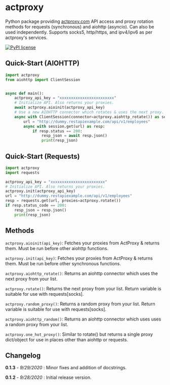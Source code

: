 # actproxy

Python package providing [actproxy.com](https://actproxy.com/aff.php?aff=30) API access and proxy rotation methods for requests (synchronous) and aiohttp
(asyncio). Can also be used independently. Supports socks5, http/https, and ipv4/ipv6 as per actproxy's services.

[![PyPI license](https://img.shields.io/pypi/l/ansicolortags.svg)](https://pypi.org/project/actproxy/)

## Quick-Start (AIOHTTP)

```python
import actproxy
from aiohttp import ClientSession


async def main():
    actproxy_api_key = "xxxxxxxxxxxxxxxxxxxxxxxx"
    # Initialize API. Also returns your proxies.
    await actproxy.aioinit(actproxy_api_key)
    # Use a new AIOHTTP connector which rotates & uses the next proxy.
    async with ClientSession(connector=actproxy.aiohttp_rotate()) as session:
        url = "http://dummy.restapiexample.com/api/v1/employees"
        async with session.get(url) as resp:
            if resp.status == 200:
                resp_json = await resp.json()
                print(resp_json)
```

## Quick-Start (Requests)

```python
import actproxy
import requests

actproxy_api_key = "xxxxxxxxxxxxxxxxxxxxxxxx"
# Initialize API. Also returns your proxies.
actproxy.init(actproxy_api_key)
url = "http://dummy.restapiexample.com/api/v1/employees"
resp = requests.get(url, proxies=actproxy.rotate())
if resp.status_code == 200:
    resp_json = resp.json()
    print(resp_json)
```

## Methods

`actproxy.aioinit(api_key)`: Fetches your proxies from ActProxy & returns them. Must be run before other aiohttp
functions.

`actproxy.init(api_key)`: Fetches your proxies from ActProxy & returns them. Must be run before other synchronous
functions.

`actproxy.aiohttp_rotate()`: Returns an aiohttp connector which uses the next proxy from your list.

`actproxy.rotate()`: Returns the next proxy from your list. Return variable is suitable for use with requests[socks].

`actproxy.random_proxy()`: Returns a random proxy from your list. Return variable is suitable for use with
requests[socks].

`actproxy.aiohttp_random()`: Returns an aiohttp connector which uses uses a random proxy from your list.

`actproxy.one_hot_proxy()`: Similar to rotate() but returns a single proxy dict/object for use in places other than
aiohttp or requests.

## Changelog

**0.1.3** - _9/29/2020_ : Minor fixes and addition of docstrings.

**0.1.2** - _9/28/2020_ : Initial release version.
